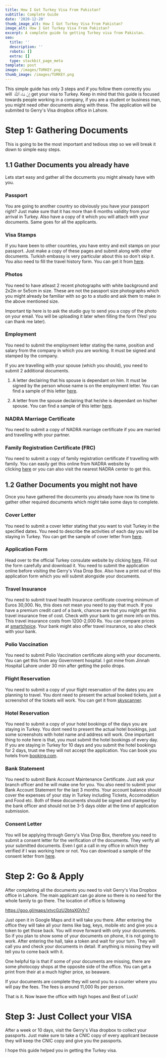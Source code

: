 ```yaml
---
title: How I Got Turkey Visa From Pakistan?
subtitle: Complete Guide
date: '2020-12-20'
thumb_image_alt: How I Got Turkey Visa From Pakistan?
image_alt: How I Got Turkey Visa From Pakistan?
excerpt: A complete guide to getting Turkey visa from Pakistan.
seo:
  title: ''
  description: ''
  robots: []
  extra: []
  type: stackbit_page_meta
template: post
image: /images/TURKEY.png
thumb_image: /images/TURKEY.png
---
```

This simple guide has only 3 steps and if you follow them correctly you will  إِنْ شَاءَ ٱللَّٰهُ get your visa to Turkey. Keep in mind that this guide is focused towards people working in a company, if you are a student or business man, you might need other documents along with these. The application will be submited to Gerry's Visa dropbox office in Lahore. 

# Step 1: Gathering Documents

This is going to be the most important and tedious step so we will break it down to simple easy steps.

## 1.1 Gather Documents you already have

Lets start easy and gather all the documents you might already have with you.

### Passport

You are going to another country so obviously you have your passport right? Just make sure that it has more than 6 months validity from your arrival in Turkey. Also have a copy of it which you will attach with your documents. Same goes for all the applicants.

### Visa Stamps

If you have been to other countries, you have entry and exit stamps on your passport. Just make a copy of these pages and submit along with other documents. Turkish embassy is very particular about this so don't skip it. You also need to fill the travel history form. You can get it from [here](https://github.com/usmanwalana/turkey-visa-docs/blob/main/Travel%20history.docx).

### Photos

You need to have atleast 2 recent photographs with white background and 2x2in or 5x5cm in size. These are not the passport size photographs which you might already be familiar with so go to a studio and ask them to make in the above mentioned size.

Important tip here is to ask the studio guy to send you a copy of the photo on your email. You will be uploading it later when filling the form (Yes! you can thank me later).

### Employment

You need to submit the employment letter stating the name, position and salary from the company in which you are working. It must be signed and stamped by the company.

If you are travelling with your spouse (which you should), you need to submit 2 additional documents.

1.  A letter declairing that his spouse is dependant on him. It must be signed by the person whose name is on the employment letter. You can find a sample of this letter [here](https://github.com/usmanwalana/turkey-visa-docs/blob/main/Dependent%20Spouse.docx).

2.  A letter from the spouse declairing that he/she is dependant on his/her spouse. You can find a sample of this letter [here](https://github.com/usmanwalana/turkey-visa-docs/blob/main/Dependent%20on%20Husband.docx).

### NADRA Marriage Certificate

You need to submit a copy of NADRA marriage certificate if you are married and travelling with your partner.

### Family Registration Certificate (FRC)

You need to submit a copy of family registration certificate if travelling with family. You can easily get this online from NADRA website by clicking [here](https://id.nadra.gov.pk/) or you can also visit the nearest NADRA center to get this.

## 1.2 Gather Documents you might not have

Once you have gathered the documents you already have now its time to gather other required documents which might take some days to complete.

### Cover Letter

You need to submit a cover letter stating that you want to visit Turkey in the specified dates. You need to describe the activities of each day you will be staying in Turkey. You can get the sample of cover letter from [here](https://github.com/usmanwalana/turkey-visa-docs/blob/main/Cover%20Letter.docx).

### Application Form

Head over to the official Turkey consulate website by clicking [here](https://www.konsolosluk.gov.tr/Visa/Index). Fill out the form carefully and download it. You need to submit the application online before visiting the Gerry's Visa Drop Box. Also have a print out of this application form which you will submit alongside your documents.

### Travel Insurance

You need to submit travel health Insurance certificate covering minimum of Euros 30,000. No, this does not mean you need to pay that much. If you have a premium credit card of a bank, chances are that you might get this travel insurance free of cost. Check with your bank to get more info on this. This travel insurance costs from 1200-2,000 Rs. You can compare prices at [smartchoice](https://smartchoice.pk/). Your bank might also offer travel insurance, so also check with your bank.

### Polio Vaccination

You need to submit Polio Vaccination certificate along with your documents. You can get this from any Government hospital. I got mine from Jinnah Hospital Lahore under 30 min after getting the polio drops.

### Flight Reservation

You need to submit a copy of your flight reservation of the dates you are planning to travel. You dont need to present the actual booked tickets, just a screenshot of the tickets will work. You can get it from [skyscanner](https://www.skyscanner.net/).

### Hotel Reservation

You need to submit a copy of your hotel bookings of the days you are staying in Turkey. You dont need to present the actual hotel bookings, just some screenshots with hotel name and address will work. One important thing to note here is that, you must submit the hotel bookings of every day. If you are staying in Turkey for 10 days and you submit the hotel bookings for 2 days, trust me they will not accept the application. You can book you hotels from [booking.com](https://www.booking.com/).

### Bank Statement

You need to submit Bank Account Maintenance Certificate. Just ask your branch officer and he will make one for you. You also need to submit your Bank Account Statement for the last 3 months. Your account balance should cover the expenses of your stay in Turkey including Tickets, Accomodation and Food etc. Both of these documents should be signed and stamped by the bank officer and should not be 3-5 days older at the time of application submission.

### Consent Letter

You will be applying through Gerry's Visa Drop Box, therefore you need to submit a consent letter for the verification of the documents. They verify all your submitted documents. Even I got a call in my office in which they verified if I was working here or not. You can download a sample of the consent letter from [here](https://github.com/usmanwalana/turkey-visa-docs/blob/main/Letter%20of%20consent.jpg).

# Step 2: Go & Apply

After completing all the documents you need to visit Gerry's Visa Dropbox office in Lahore. The main applicant can go alone so there is no need for the whole family to go there. The location of office is following

<https://goo.gl/maps/xtvcGzU2btqXGVhr7>

Just open it in Google Maps and it will take you there. After entering the office they will take all your items like bag, keys, mobile etc and give you a token to get those back. You will move forward with only your documents. So if you plan to show some of your documents on phone, it is not going to work. After entering the hall, take a token and wait for your turn. They will call you and check your documents in detail. If anything is missing they will tell you to come back with it. 

One helpful tip is that if some of your documents are missing, there are some photocopy shops at the opposite side of the office. You can get a print from their at a much higher price, so beaware.

If your documents are complete they will send you to a counter where you will pay the fees. The fees is around 11,000 Rs per person.

That is it. Now leave the office with high hopes and Best of Luck!

# Step 3: Just Collect your VISA

After a week or 10 days, visit the Gerry's Visa dropbox to collect your passports. Just make sure to take a CNIC copy of every applicant because they will keep the CNIC copy and give you the passports.

I hope this guide helped you in getting the Turkey visa.
